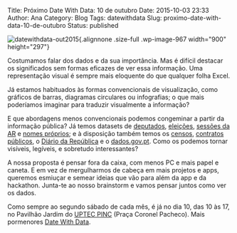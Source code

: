 Title: Próximo Date With Data: 10 de outubro
Date: 2015-10-03 23:33
Author: Ana
Category: Blog
Tags: datewithdata
Slug: proximo-date-with-data-10-de-outubro
Status: published

![datewithdata-out2015](http://www.transparenciahackday.org/wp-content/uploads/2015/10/datewithdata-out2015.png){.alignnone .size-full .wp-image-967 width="900" height="297"}

Costumamos falar dos dados e da sua importância. Mas é difícil destacar os significados sem formas eficazes de ver essa informação. Uma representação visual é sempre mais eloquente do que qualquer folha Excel.

Já estamos habituados às formas convencionais de visualização, como gráficos de barras, diagramas circulares ou infografias; o que mais poderíamos imaginar para traduzir visualmente a informação?

E que abordagens menos convencionais podemos congeminar a partir da informação pública? Já temos datasets de [deputados](https://github.com/centraldedados/parlamento-deputados), [eleições](http://centraldedados.pt/eleicoes-legislativas/), [sessões da AR](http://centraldedados.pt/parlamento-datas_sessoes/) e [nomes próprios](http://centraldedados.pt/nomes_proprios/); e à disposição também temos os [censos](http://censos.ine.pt/), [contratos públicos](http://publicos.pt), o [Diário da República](http://dre.tretas.org) e o [dados.gov.pt](http://dados.gov.pt). Como os podemos tornar visíveis, legíveis, e sobretudo interessantes?

A nossa proposta é pensar fora da caixa, com menos PC e mais papel e caneta. E em vez de mergulharmos de cabeça em mais projetos e apps, queremos esmiuçar e semear ideias que vão para além da app e da hackathon. Junta-te ao nosso brainstorm e vamos pensar juntos como ver os dados.

Como sempre ao segundo sábado de cada mês, é já no dia 10, das 10 às 17, no Pavilhão Jardim do [UPTEC PINC](http://uptec.up.pt/uptec/polo-das-industrias-criativas) (Praça Coronel Pacheco). Mais pormenores [Date With Data](http://datewithdata.pt/).
